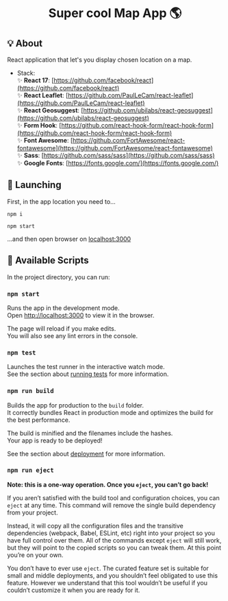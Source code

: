 <h1 align="center">Super cool Map App 🌎</h1>

## 💡 About

React application that let's you display chosen location on a map. 

* Stack:  
✨ **React 17**: [https://github.com/facebook/react](https://github.com/facebook/react)  
✨ **React Leaflet**: [https://github.com/PaulLeCam/react-leaflet](https://github.com/PaulLeCam/react-leaflet)  
✨ **React Geosuggest**: [https://github.com/ubilabs/react-geosuggest](https://github.com/ubilabs/react-geosuggest)  
✨ **Form Hook**: [https://github.com/react-hook-form/react-hook-form](https://github.com/react-hook-form/react-hook-form)  
✨ **Font Awesome**: [https://github.com/FortAwesome/react-fontawesome](https://github.com/FortAwesome/react-fontawesome)  
✨ **Sass**: [https://github.com/sass/sass](https://github.com/sass/sass)  
✨ **Google Fonts**: [https://fonts.google.com/](https://fonts.google.com/)
  
  
## 🚀 Launching 
  First, in the app location you need to...
  ```
  npm i
  ```
  ```
  npm start
  ```
  ...and then open browser on [localhost:3000](http://localhost:3000)
  
   
## 📜 Available Scripts

In the project directory, you can run:

### `npm start`

Runs the app in the development mode.\
Open [http://localhost:3000](http://localhost:3000) to view it in the browser.

The page will reload if you make edits.\
You will also see any lint errors in the console.

### `npm test`

Launches the test runner in the interactive watch mode.\
See the section about [running tests](https://facebook.github.io/create-react-app/docs/running-tests) for more information.

### `npm run build`

Builds the app for production to the `build` folder.\
It correctly bundles React in production mode and optimizes the build for the best performance.

The build is minified and the filenames include the hashes.\
Your app is ready to be deployed!

See the section about [deployment](https://facebook.github.io/create-react-app/docs/deployment) for more information.

### `npm run eject`

**Note: this is a one-way operation. Once you `eject`, you can’t go back!**

If you aren’t satisfied with the build tool and configuration choices, you can `eject` at any time. This command will remove the single build dependency from your project.

Instead, it will copy all the configuration files and the transitive dependencies (webpack, Babel, ESLint, etc) right into your project so you have full control over them. All of the commands except `eject` will still work, but they will point to the copied scripts so you can tweak them. At this point you’re on your own.

You don’t have to ever use `eject`. The curated feature set is suitable for small and middle deployments, and you shouldn’t feel obligated to use this feature. However we understand that this tool wouldn’t be useful if you couldn’t customize it when you are ready for it.
